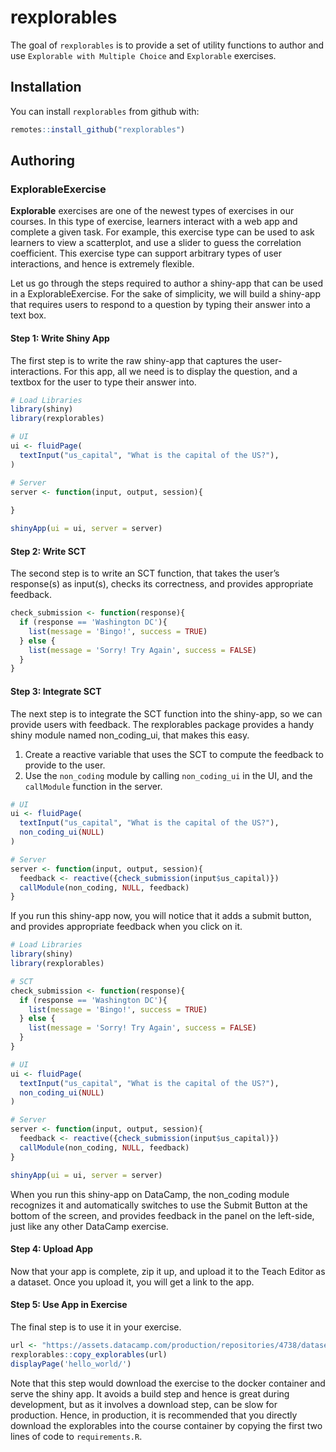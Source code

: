 # rexplorables

<!-- badges: start -->
<!-- badges: end -->

The goal of `rexplorables` is to provide a set of utility functions to author and use `Explorable with Multiple Choice` and `Explorable` exercises.

## Installation

You can install `rexplorables` from github with:

``` r
remotes::install_github("rexplorables")
```

## Authoring

### ExplorableExercise

__Explorable__ exercises are one of the newest types of exercises in our courses. In this type of exercise, learners interact with a web app and complete a given task. For example, this exercise type can be used to ask learners to view a scatterplot, and use a slider to guess the correlation coefficient. This exercise type can support arbitrary types of user interactions, and hence is extremely flexible.

Let us go through the steps required to author a shiny-app that can be used in a ExplorableExercise. For the sake of simplicity, we will build a shiny-app that requires users to respond to a question by typing their answer into a text box.

#### Step 1: Write Shiny App

The first step is to write the raw shiny-app that captures the user-interactions. For this app, all we need is to display the question, and a textbox for the user to type their answer into.

```r
# Load Libraries
library(shiny)
library(rexplorables)

# UI
ui <- fluidPage(
  textInput("us_capital", "What is the capital of the US?"),
)

# Server
server <- function(input, output, session){
 
}

shinyApp(ui = ui, server = server)
```

#### Step 2: Write SCT

The second step is to write an SCT function, that takes the user’s response(s) as input(s),  checks its correctness, and provides appropriate feedback.

```r
check_submission <- function(response){
  if (response == 'Washington DC'){
    list(message = 'Bingo!', success = TRUE)
  } else {
    list(message = 'Sorry! Try Again', success = FALSE)
  }
}
```


#### Step 3: Integrate SCT

The next step is to integrate the SCT function into the shiny-app, so we can provide users with feedback. The rexplorables package provides a handy shiny module named non_coding_ui, that makes this easy.

1. Create a reactive variable that uses the SCT to compute the feedback to provide to the user.
2. Use the `non_coding` module by calling `non_coding_ui` in the UI, and the `callModule` function in the server.

```r
# UI
ui <- fluidPage(
  textInput("us_capital", "What is the capital of the US?"),
  non_coding_ui(NULL)
)

# Server
server <- function(input, output, session){
  feedback <- reactive({check_submission(input$us_capital)})
  callModule(non_coding, NULL, feedback)
}
```

If you run this shiny-app now, you will notice that it adds a submit button, and provides appropriate feedback when you click on it.

```r
# Load Libraries
library(shiny)
library(rexplorables)

# SCT
check_submission <- function(response){
  if (response == 'Washington DC'){
    list(message = 'Bingo!', success = TRUE)
  } else {
    list(message = 'Sorry! Try Again', success = FALSE)
  }
}

# UI
ui <- fluidPage(
  textInput("us_capital", "What is the capital of the US?"),
  non_coding_ui(NULL)
)

# Server
server <- function(input, output, session){
  feedback <- reactive({check_submission(input$us_capital)})
  callModule(non_coding, NULL, feedback)
}

shinyApp(ui = ui, server = server)
```

When you run this shiny-app on DataCamp, the non_coding module recognizes it and automatically switches to use the Submit Button at the bottom of the screen, and provides feedback in the panel on the left-side, just like any other DataCamp exercise.

#### Step 4: Upload App

Now that your app is complete, zip it up, and upload it to the Teach Editor as a dataset. Once you upload it, you will get a link to the app.

#### Step 5: Use App in Exercise

The final step is to use it in your exercise.

```r
url <- "https://assets.datacamp.com/production/repositories/4738/datasets/831b9f9bded1a54617af3d67e2d4c01324e79396/hello_world.zip"
rexplorables::copy_explorables(url)
displayPage('hello_world/')
```

Note that this step would download the exercise to the docker container and serve the shiny app. It avoids a build step and hence is great during development, but as it involves a download step, can be slow for production. Hence, in production, it is recommended that you directly download the explorables into the course container by copying the first two lines of code to `requirements.R`.
